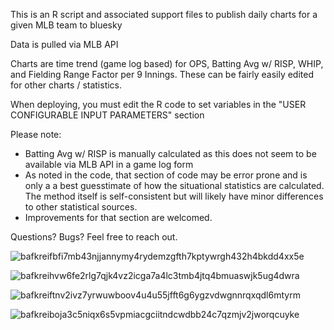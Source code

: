 This is an R script and associated support files to publish daily charts for a given MLB team to bluesky

Data is pulled via MLB API

Charts are time trend (game log based) for OPS, Batting Avg w/ RISP, WHIP, and Fielding Range Factor per 9 Innings. These can be fairly easily edited for other charts / statistics.

When deploying, you must edit the R code to set variables in the "USER CONFIGURABLE INPUT PARAMETERS" section

Please note:
- Batting Avg w/ RISP is manually calculated as this does not seem to be available via MLB API in a game log form
- As noted in the code, that section of code may be error prone and is only a a best guesstimate of how the situational statistics are calculated. The method itself is self-consistent but will likely have minor differences to other statistical sources.
- Improvements for that section are welcomed.

Questions? Bugs? Feel free to reach out.


![bafkreifbfi7mb43njjannymy4rydemzgfth7kptywrgh432h4bkdd4xx5e](https://github.com/user-attachments/assets/3c7626ff-5391-4a96-8b34-b651931577b2)

![bafkreihvw6fe2rlg7qjk4vz2icga7a4lc3tmb4jtq4bmuaswjk5ug4dwra](https://github.com/user-attachments/assets/fe6ee7d6-e481-4179-a647-5ff1e5f9101a)

![bafkreiftnv2ivz7yrwuwboov4u4u55jfft6g6ygzvdwgnnrqxqdl6mtyrm](https://github.com/user-attachments/assets/8d5de8db-ee81-4f5d-b19a-9fc47bdba4df)

![bafkreiboja3c5niqx6s5vpmiacgciitndcwdbb24c7qzmjv2jworqcuyke](https://github.com/user-attachments/assets/479c9db8-1eb9-4bd8-bdec-97acbc35b9fc)
